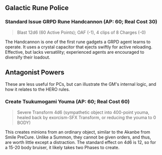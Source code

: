 ## Galactic Rune Police
### Standard Issue GRPD Rune Handcannon (AP: 60; Real Cost 30)
> Blast 12d6 (60 Active Points); OAF (-1), 4 clips of 8 Charges (-0)

The Handcannon is one of the first rune gadgets a GRPD agent learns to operate. It uses a crystal capacitor that ejects swiftly for active reloading. Effective, but lacks versatility; experienced agents are encouraged to diversify their loadout.
## Antagonist Powers
These are less useful for PCs, but can illustrate the GM's internal logic, and how it relates to the HERO rules.
### Create Tsukumogami Youma (AP: 60; Real Cost 60)
> Severe Transform 4d6 (sympathetic object into 400-point youma, healed back by exorcism-SFX Transform, or reducing the youma to 0 BODY)

This creates minions from an ordinary object, similar to the Akanbe from Smile PreCure. Unlike a Summon, they cannot be given orders, and thus, are worth little except a distraction. The standard effect on 4d6 is 12, so for a 15-20 body bruiser, it likely takes two Phases to create.
